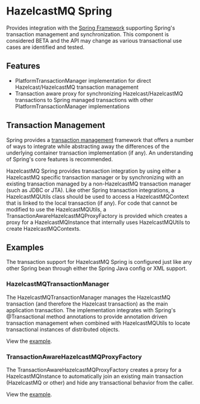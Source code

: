# HazelcastMQ Spring

Provides integration with the [Spring Framework](http://projects.spring.io/spring-framework/) supporting Spring's transaction management and synchronization. This component is considered BETA and the API may change as various transactional use cases are identified and tested.

## Features

* PlatformTransactionManager implementation for direct Hazelcast/HazelcastMQ transaction management
* Transaction aware proxy for synchronizing Hazelcast/HazelcastMQ transactions to Spring managed transactions with other PlatformTransactionManager implementations

## Transaction Management

Spring provides a [transaction management](http://docs.spring.io/spring/docs/4.0.6.RELEASE/spring-framework-reference/htmlsingle/#transaction) framework that offers a number of ways to integrate while abstracting away the differences of the underlying container transaction implementation (if any). An understanding of Spring's core features is recommended.

HazelcastMQ Spring provides transaction integration by using either a HazelcastMQ specific transaction manager or by synchronizing with an existing transaction managed by a non-HazelcastMQ transaction manager (such as JDBC or JTA). Like other Spring transaction integrations, a HazelcastMQUtils class should be used to access a HazelcastMQContext that is linked to the local transaction (if any). For code that cannot be modified to use the HazelcastMQUtils, a TransactionAwareHazelcastMQProxyFactory is provided which creates a proxy for a HazelcastMQInstance that internally uses HazelcastMQUtils to create HazelcastMQContexts.

## Examples

The transaction support for HazelcastMQ Spring is configured just like any 
other Spring bean through either the Spring Java config or XML 
support.

### HazelcastMQTransactionManager

The HazelcastMQTransactionManager manages the HazelcastMQ transaction (and therefore the Hazelcast transaction) as the main application transaction. The implementation integrates with Spring's @Transactional method annotations to provide annotation driven transaction management when combined with HazelcastMQUtils to locate transactional instances of distributed objects.

View the [example](../hazelcastmq-examples/src/main/java/org/mpilone/hazelcastmq/example/spring/tx/HzMqTransactionManager.java).

### TransactionAwareHazelcastMQProxyFactory

The TransactionAwareHazelcastMQProxyFactory creates a proxy for a HazelcastMQInstance to automatically join an existing main transaction (HazelcastMQ or other) and hide any transactional behavior from the caller.

View the [example](../hazelcastmq-examples/src/main/java/org/mpilone/hazelcastmq/example/spring/tx/HzMqTransactionProxy.java).
